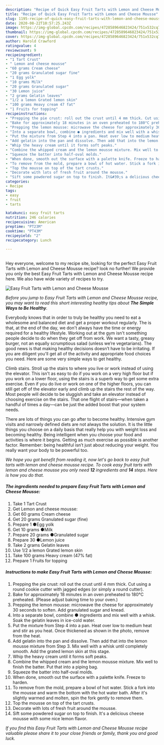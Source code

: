 ```yaml
---
description: "Recipe of Quick Easy Fruit Tarts with Lemon and Cheese Mousse"
title: "Recipe of Quick Easy Fruit Tarts with Lemon and Cheese Mousse"
slug: 1195-recipe-of-quick-easy-fruit-tarts-with-lemon-and-cheese-mousse
date: 2020-08-22T10:57:25.243Z
image: https://img-global.cpcdn.com/recipes/4728589646823424/751x532cq70/easy-fruit-tarts-with-lemon-and-cheese-mousse-recipe-main-photo.jpg
thumbnail: https://img-global.cpcdn.com/recipes/4728589646823424/751x532cq70/easy-fruit-tarts-with-lemon-and-cheese-mousse-recipe-main-photo.jpg
cover: https://img-global.cpcdn.com/recipes/4728589646823424/751x532cq70/easy-fruit-tarts-with-lemon-and-cheese-mousse-recipe-main-photo.jpg
author: Harold Crawford
ratingvalue: 4
reviewcount: 9
recipeingredient:
- "1 Tart Crust"
- " Lemon and cheese mousse"
- "60 grams Cream cheese"
- "20 grams Granulated sugar fine"
- "1 Egg yolk"
- "10 grams Milk"
- "20 grams Granulated sugar"
- "30 Lemon juice"
- "2 grams Gelatin leaves"
- "1/2 a lemon Grated lemon skin"
- "100 grams Heavy cream 47 fat"
- "1 Fruits for topping"
recipeinstructions:
- "Prepping the pie crust: roll out the crust until 4 mm thick. Cut using a round cookie cutter with jagged edges (or simply a round cutter)."
- "Bake for approximately 18 minutes in an oven preheated to 180°C preheated. (Please adjust baking time to your oven.)"
- "Prepping the lemon mousse: microwave the cheese for approximately 30 seconds to soften. Add granulated sugar and knead."
- "Into a separate bowl, combine ● ingredients and mix well with a whisk. Soak the gelatin leaves in ice-cold water."
- "Put the mixture from Step 4 into a pan. Heat over low to medium heat and stir as you heat. Once thickened as shown in the photo, remove from the heat."
- "Add gelatin into the pan and dissolve. Then add that into the lemon mousse mixture from Step 3. Mix well with a whisk until completely smooth. Add the grated lemon skin at this stage."
- "Whip the heavy cream until it forms soft peaks."
- "Combine the whipped cream and the lemon mousse mixture. Mix well to finish the batter. Put that into a piping bag."
- "Squeeze the batter into half-oval molds."
- "When done, smooth out the surface with a palette knife. Freeze to harden."
- "To remove from the mold, prepare a bowl of hot water. Stick a fork into the mousse and warm the bottom with the hot water bath. After it&#39;s slightly warmed and molten, spin the fork gently to remove them."
- "Top the mousse on top of the tart crusts."
- "Decorate with lots of fresh fruit around the mousse."
- "Sift some powdered sugar on top to finish. It&#39;s a delicious cheese mousse with some nice lemon flavor."
categories:
- Recipe
tags:
- easy
- fruit
- tarts

katakunci: easy fruit tarts 
nutrition: 246 calories
recipecuisine: American
preptime: "PT23M"
cooktime: "PT43M"
recipeyield: "2"
recipecategory: Lunch

---
```

<br>
Hey everyone, welcome to my recipe site, looking for the perfect Easy Fruit Tarts with Lemon and Cheese Mousse recipe? look no further! We provide you only the best Easy Fruit Tarts with Lemon and Cheese Mousse recipe here. We also have wide variety of recipes to try.
<br>


![Easy Fruit Tarts with Lemon and Cheese Mousse](https://img-global.cpcdn.com/recipes/4728589646823424/751x532cq70/easy-fruit-tarts-with-lemon-and-cheese-mousse-recipe-main-photo.jpg)

<i>Before you jump to Easy Fruit Tarts with Lemon and Cheese Mousse recipe, you may want to read this short interesting healthy tips about <strong>The Simple Ways to Be Healthy</strong>.</i>

Everybody knows that in order to truly be healthy you need to eat a wholesome and balanced diet and get a proper workout regularly. The  is that, at the end of the day, we don't always have the time or energy required for a healthy lifestyle. Working out at the gym isn't something people decide to do when they get off from work. We want a tasty, greasy burger, not an equally scrumptious salad (unless we’re vegetarians). The good news is that making healthy decisions doesn’t have to be irritating. If you are diligent you'll get all of the activity and appropriate food choices you need. Here are some very simple ways to get healthy.

Climb stairs. Stroll up the stairs to where you live or work instead of using the elevator. This isn't as easy to do if you work on a very high floor but if you work on a lower floor, using the stairs is a superb way to get some extra exercise. Even if you do live or work on one of the higher floors, you can still get off of the elevator early and climb up the stairs the rest of the way. Most people will decide to be sluggish and take an elevator instead of choosing exercise on the stairs. That one flight of stairs—when taken a handful of times a day—can be just the added boost that your system needs. 

There are lots of things you can go after to become healthy. Intensive gym visits and narrowly defined diets are not always the solution. It is the little things you choose on a daily basis that really help you with weight loss and becoming healthy. Being intelligent when you choose your food and activities is where it begins. Getting as much exercise as possible is another factor. Remember: being healthful isn’t just about reducing your weight. You really want your body to be powerful too. 


<i>We hope you got benefit from reading it, now let's go back to easy fruit tarts with lemon and cheese mousse recipe. To cook easy fruit tarts with lemon and cheese mousse you only need <strong>12</strong> ingredients and <strong>14</strong> steps. Here is how you do that.
</i>

##### The ingredients needed to prepare Easy Fruit Tarts with Lemon and Cheese Mousse:

1. Take 1 Tart Crust
1. Get  Lemon and cheese mousse:
1. Get 60 grams Cream cheese
1. Get 20 grams Granulated sugar (fine)
1. Prepare 1 ●Egg yolk
1. Get 10 grams ●Milk
1. Prepare 20 grams ●Granulated sugar
1. Prepare 30 ●Lemon juice
1. Take 2 grams Gelatin leaves
1. Use 1/2 a lemon Grated lemon skin
1. Take 100 grams Heavy cream (47% fat)
1. Prepare 1 Fruits for topping


##### Instructions to make Easy Fruit Tarts with Lemon and Cheese Mousse:

1. Prepping the pie crust: roll out the crust until 4 mm thick. Cut using a round cookie cutter with jagged edges (or simply a round cutter).
1. Bake for approximately 18 minutes in an oven preheated to 180°C preheated. (Please adjust baking time to your oven.)
1. Prepping the lemon mousse: microwave the cheese for approximately 30 seconds to soften. Add granulated sugar and knead.
1. Into a separate bowl, combine ● ingredients and mix well with a whisk. Soak the gelatin leaves in ice-cold water.
1. Put the mixture from Step 4 into a pan. Heat over low to medium heat and stir as you heat. Once thickened as shown in the photo, remove from the heat.
1. Add gelatin into the pan and dissolve. Then add that into the lemon mousse mixture from Step 3. Mix well with a whisk until completely smooth. Add the grated lemon skin at this stage.
1. Whip the heavy cream until it forms soft peaks.
1. Combine the whipped cream and the lemon mousse mixture. Mix well to finish the batter. Put that into a piping bag.
1. Squeeze the batter into half-oval molds.
1. When done, smooth out the surface with a palette knife. Freeze to harden.
1. To remove from the mold, prepare a bowl of hot water. Stick a fork into the mousse and warm the bottom with the hot water bath. After it&#39;s slightly warmed and molten, spin the fork gently to remove them.
1. Top the mousse on top of the tart crusts.
1. Decorate with lots of fresh fruit around the mousse.
1. Sift some powdered sugar on top to finish. It&#39;s a delicious cheese mousse with some nice lemon flavor.


<i>If you find this Easy Fruit Tarts with Lemon and Cheese Mousse recipe valuable please share it to your close friends or family, thank you and good luck.</i>
